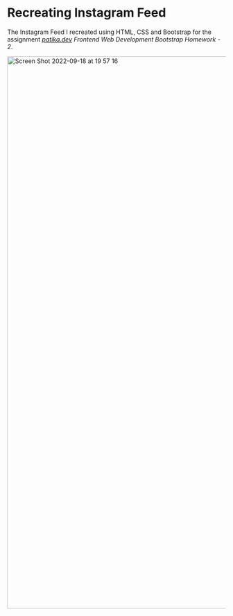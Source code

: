 # Recreating Instagram Feed
 The Instagram Feed I recreated using HTML, CSS and Bootstrap for the assignment *[patika.dev](https://www.patika.dev) Frontend Web Development Bootstrap Homework - 2*.
 
 <img width="1275" alt="Screen Shot 2022-09-18 at 19 57 16" src="https://user-images.githubusercontent.com/98273180/190919150-05453d18-d41a-4ea4-ae2d-c7c81203c7c2.png">
